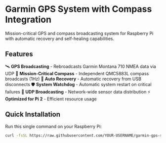 # Garmin GPS System with Compass Integration

Mission-critical GPS and compass broadcasting system for Raspberry Pi with automatic recovery and self-healing capabilities.

## Features

🛰️ **GPS Broadcasting** - Rebroadcasts Garmin Montana 710 NMEA data via UDP
🧭 **Mission-Critical Compass** - Independent QMC5883L compass broadcasts (1Hz)
🔄 **Auto Recovery** - Automatic recovery from USB disconnects
🛡️ **System Watchdog** - Automatic system restart on critical failures
📡 **UDP Broadcasting** - Network-wide sensor data distribution
⚡ **Optimized for Pi 2** - Efficient resource usage

## Quick Installation

Run this single command on your Raspberry Pi:

```bash
curl -fsSL https://raw.githubusercontent.com/YOUR-USERNAME/garmin-gps-system/main/install.sh | sudo bash
